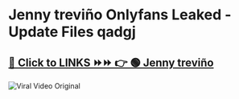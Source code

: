 
 # Jenny treviño Onlyfans Leaked - Update Files qadgj

## <h2><a href="https://clipsfans.com/Jenny_treviño&ref=git">🔗 Click to LINKS ⏩⏩ 👉 🟢 Jenny treviño </a></h2>

<a href="https://clipsfans.com/Jenny_treviño&ref=git" rel="nofollow" data-target="animated-image.originalLink"><img src="https://i.ibb.co.com/xMMVF88/686577567.gif" alt="Viral Video Original" style="max-width: 100%; display: inline-block;" data-target="animated-image.originalImage"></a>

